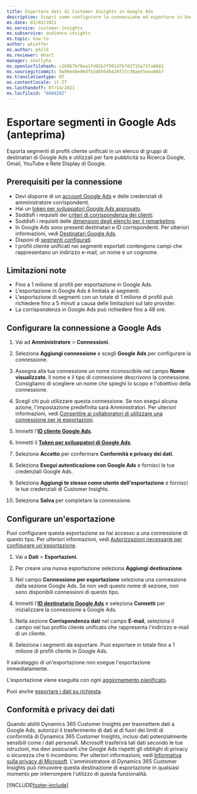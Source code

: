 ```yaml
---
title: Esportare dati di Customer Insights in Google Ads
description: Scopri come configurare la connessione ed esportare in Google Ads.
ms.date: 03/03/2021
ms.service: customer-insights
ms.subservice: audience-insights
ms.topic: how-to
author: pkieffer
ms.author: philk
ms.reviewer: mhart
manager: shellyha
ms.openlocfilehash: c16967bf8ea1fd02b3f991d7b7d3715a71fa8681
ms.sourcegitcommit: 9a99e48e96dfb3d895db428f37c30ae55eea66b7
ms.translationtype: HT
ms.contentlocale: it-IT
ms.lasthandoff: 07/14/2021
ms.locfileid: "6604282"
---
```

# <a name="export-segments-to-google-ads-preview"></a>Esportare segmenti in Google Ads (anteprima)

Esporta segmenti di profili cliente unificati in un elenco di gruppi di destinatari di Google Ads e utilizzali per fare pubblicità su Ricerca Google, Gmail, YouTube e Rete Display di Google. 

## <a name="prerequisites-for-connection"></a>Prerequisiti per la connessione

-   Devi disporre di un [account Google Ads](https://ads.google.com/) e delle credenziali di amministratore corrispondenti.
-   Hai un [token per sviluppatori Google Ads approvato](https://developers.google.com/google-ads/api/docs/first-call/dev-token). 
-   Soddisfi i requisiti dei [criteri di corrispondenza dei clienti](https://support.google.com/adspolicy/answer/6299717).
-   Soddisfi i requisiti delle [dimensioni degli elenchi per il remarketing](https://support.google.com/google-ads/answer/7558048).
-   In Google Ads sono presenti destinatari e ID corrispondenti. Per ulteriori informazioni, vedi [Destinatari Google Ads](https://support.google.com/google-ads/answer/7558048?hl=en#:~:text=Audience%20lists%20is%20a%20section,Display%20Network%20through%20remarketing%20campaigns.).
-   Disponi di [segmenti configurati](segments.md).
-   I profili cliente unificati nei segmenti esportati contengono campi che rappresentano un indirizzo e-mail, un nome e un cognome.

## <a name="known-limitations"></a>Limitazioni note

- Fino a 1 milione di profili per esportazione in Google Ads.
- L'esportazione in Google Ads è limitata ai segmenti.
- L'esportazione di segmenti con un totale di 1 milione di profili può richiedere fino a 5 minuti a causa delle limitazioni sul lato provider. 
- La corrispondenza in Google Ads può richiedere fino a 48 ore.

## <a name="set-up-connection-to-google-ads"></a>Configurare la connessione a Google Ads

1. Vai ad **Amministratore** > **Connessioni**.

1. Seleziona **Aggiungi connessione** e scegli **Google Ads** per configurare la connessione.

1. Assegna alla tua connessione un nome riconoscibile nel campo **Nome visualizzato**. Il nome e il tipo di connessione descrivono la connessione. Consigliamo di scegliere un nome che spieghi lo scopo e l'obiettivo della connessione.

1. Scegli chi può utilizzare questa connessione. Se non esegui alcuna azione, l'impostazione predefinita sarà Amministratori. Per ulteriori informazioni, vedi [Consentire ai collaboratori di utilizzare una connessione per le esportazioni](connections.md#allow-contributors-to-use-a-connection-for-exports).

1. Immetti l'**[ID cliente Google Ads](https://support.google.com/google-ads/answer/1704344)**.

1. Immetti il **[Token per sviluppatori di Google Ads](https://developers.google.com/google-ads/api/docs/first-call/dev-token)**.

1. Seleziona **Accetto** per confermare **Conformità e privacy dei dati**.

1. Seleziona **Esegui autenticazione con Google Ads** e fornisci le tue credenziali Google Ads.

1. Seleziona **Aggiungi te stesso come utente dell'esportazione** e fornisci le tue credenziali di Customer Insights.

1. Seleziona **Salva** per completare la connessione. 

## <a name="configure-an-export"></a>Configurare un'esportazione

Puoi configurare questa esportazione se hai accesso a una connessione di questo tipo. Per ulteriori informazioni, vedi [Autorizzazioni necessarie per configurare un'esportazione](export-destinations.md#set-up-a-new-export).

1. Vai a **Dati** > **Esportazioni**.

1. Per creare una nuova esportazione seleziona **Aggiungi destinazione**.

1. Nel campo **Connessione per esportazione** seleziona una connessione dalla sezione Google Ads. Se non vedi questo nome di sezione, non sono disponibili connessioni di questo tipo.

1. Immetti l'**[ID destinatario Google Ads](https://support.google.com/google-ads/answer/7558048?hl=en#:~:text=Audience%20lists%20is%20a%20section,Display%20Network%20through%20remarketing%20campaigns.)** e seleziona **Connetti** per inizializzare la connessione a Google Ads.

1. Nella sezione **Corrispondenza dati** nel campo **E-mail**, seleziona il campo nel tuo profilo cliente unificato che rappresenta l'indirizzo e-mail di un cliente.

1. Seleziona i segmenti da esportare. Puoi esportare in totale fino a 1 milione di profili cliente in Google Ads.

Il salvataggio di un'esportazione non esegue l'esportazione immediatamente.

L'esportazione viene eseguita con ogni [aggiornamento pianificato](system.md#schedule-tab). 

Puoi anche [esportare i dati su richiesta](export-destinations.md#run-exports-on-demand). 

## <a name="data-privacy-and-compliance"></a>Conformità e privacy dei dati

Quando abiliti Dynamics 365 Customer Insights per trasmettere dati a Google Ads, autorizzi il trasferimento di dati al di fuori dei limiti di conformità di Dynamics 365 Customer Insights, inclusi dati potenzialmente sensibili come i dati personali. Microsoft trasferirà tali dati secondo le tue istruzioni, ma devi assicurarti che Google Ads rispetti gli obblighi di privacy o sicurezza che ti incombono. Per ulteriori informazioni, vedi [Informativa sulla privacy di Microsoft](https://go.microsoft.com/fwlink/?linkid=396732).
L'amministratore di Dynamics 365 Customer Insights può rimuovere questa destinazione di esportazione in qualsiasi momento per interrompere l'utilizzo di questa funzionalità.


[!INCLUDE[footer-include](../includes/footer-banner.md)]
